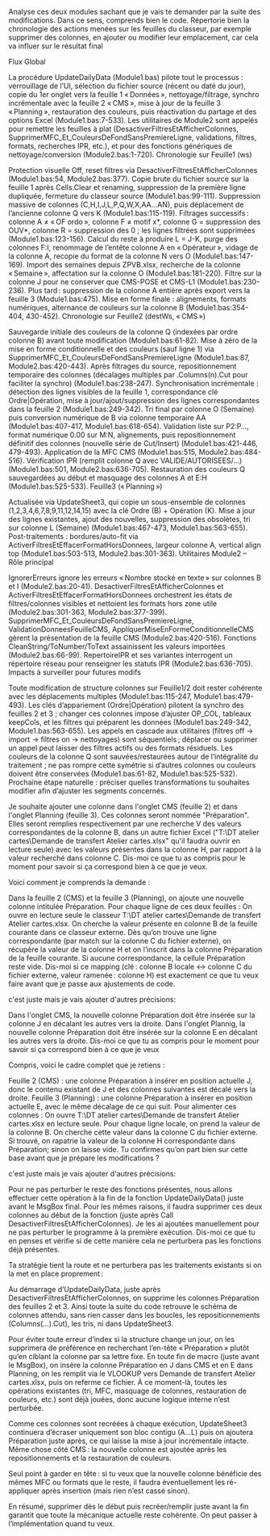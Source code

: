 Analyse ces deux modules sachant que je vais te demander par la suite des modifications. Dans ce sens, comprends bien le code. Répertorie bien la chronologie des actions menées sur les feuilles du classeur, par exemple supprimer des colonnes, en ajouter ou modifier leur emplacement, car cela va influer sur le résultat final


Flux Global

La procédure UpdateDailyData (Module1.bas) pilote tout le processus : verrouillage de l’UI, sélection du fichier source (récent ou daté du jour), copie du 1er onglet vers la feuille 1 « Données », nettoyage/filtrage, synchro incrémentale avec la feuille 2 « CMS », mise à jour de la feuille 3 « Planning », restauration des couleurs, puis réactivation du partage et des options Excel (Module1.bas:7-533).
Les utilitaires de Module2 sont appelés pour remettre les feuilles à plat (DesactiverFiltresEtAfficherColonnes, SupprimerMFC_Et_CouleursDeFondSansPremiereLigne, validations, filtres, formats, recherches IPR, etc.), et pour des fonctions génériques de nettoyage/conversion (Module2.bas:1-720).
Chronologie sur Feuille1 (ws)

Protection visuelle Off, reset filtres via DesactiverFiltresEtAfficherColonnes (Module1.bas:54, Module2.bas:377).
Copie brute du fichier source sur la feuille 1 après Cells.Clear et renaming, suppression de la première ligne dupliquée, fermeture du classeur source (Module1.bas:99-111).
Suppression massive de colonnes (C,H,I,J,L,P,Q,W,X,AA…AN), puis déplacement de l’ancienne colonne Q vers K (Module1.bas:115-119).
Filtrages successifs : colonne A ≠ « OF ordo », colonne F ≠ motif x*, colonne G = suppression des OUV*, colonne R = suppression des 0 ; les lignes filtrées sont supprimées (Module1.bas:123-156).
Calcul du reste à produire L = J-K, purge des colonnes F:I, renommage de l’entête colonne A en « Opérateur », vidage de la colonne A, recopie du format de la colonne N vers O (Module1.bas:147-169).
Import des semaines depuis ZPVB.xlsx, recherche de la colonne « Semaine », affectation sur la colonne O (Module1.bas:181-220).
Filtre sur la colonne J pour ne conserver que CMS-POSE et CMS-L1 (Module1.bas:230-236).
Plus tard : suppression de la colonne A entière après export vers la feuille 3 (Module1.bas:475).
Mise en forme finale : alignements, formats numériques, alternance de couleurs sur la colonne B (Module1.bas:354-404, 430-452).
Chronologie sur Feuille2 (destWs, « CMS »)

Sauvegarde initiale des couleurs de la colonne Q (indexées par ordre colonne B) avant toute modification (Module1.bas:61-82).
Mise à zéro de la mise en forme conditionnelle et des couleurs (sauf ligne 1) via SupprimerMFC_Et_CouleursDeFondSansPremiereLigne (Module1.bas:87, Module2.bas:420-443).
Après filtrages du source, repositionnement temporaire des colonnes (décalages multiples par .Columns(n).Cut pour faciliter la synchro) (Module1.bas:238-247).
Synchronisation incrémentale : détection des lignes visibles de la feuille 1, correspondance clé Ordre|Opération, mise à jour/ajout/suppression des lignes correspondantes dans la feuille 2 (Module1.bas:249-342).
Tri final par colonne O (Semaine) puis conversion numérique de B via colonne temporaire AA (Module1.bas:407-417, Module1.bas:618-654).
Validation liste sur P2:P…, format numérique 0.00 sur M:N, alignements, puis repositionnement définitif des colonnes (nouvelle série de Cut/Insert) (Module1.bas:421-446, 479-493).
Application de la MFC CMS (Module1.bas:515, Module2.bas:484-516).
Vérification IPR (remplit colonne Q avec VALIDE/AUTORISEES/…) (Module1.bas:501, Module2.bas:636-705).
Restauration des couleurs Q sauvegardées au début et masquage des colonnes A et E:H (Module1.bas:525-533).
Feuille3 (« Planning »)

Actualisée via UpdateSheet3, qui copie un sous-ensemble de colonnes (1,2,3,4,6,7,8,9,11,12,14,15) avec la clé Ordre (B) + Opération (K). Mise à jour des lignes existantes, ajout des nouvelles, suppression des obsolètes, tri sur colonne L (Semaine) (Module1.bas:467-473, Module1.bas:563-655).
Post-traitements : bordures/auto-fit via ActiverFiltresEtEffacerFormatHorsDonnees, largeur colonne A, vertical align top (Module1.bas:503-513, Module2.bas:301-363).
Utilitaires Module2 – Rôle principal

IgnorerErreurs ignore les erreurs « Nombre stocké en texte » sur colonnes B et I (Module2.bas:20-41).
DesactiverFiltresEtAfficherColonnes et ActiverFiltresEtEffacerFormatHorsDonnees orchestrent les états de filtres/colonnes visibles et nettoient les formats hors zone utile (Module2.bas:301-363, Module2.bas:377-399).
SupprimerMFC_Et_CouleursDeFondSansPremiereLigne, ValidationDonneesFeuilleCMS, AppliquerMiseEnFormeConditionnelleCMS gèrent la présentation de la feuille CMS (Module2.bas:420-516).
Fonctions CleanString/ToNumber/ToText assainissent les valeurs importées (Module2.bas:66-99).
RepertoireIPR et ses variantes interrogent un répertoire réseau pour renseigner les statuts IPR (Module2.bas:636-705).
Impacts à surveiller pour futures modifs

Toute modification de structure colonnes sur Feuille1/2 doit rester cohérente avec les déplacements multiples (Module1.bas:115-247, Module1.bas:479-493).
Les clés d’appariement (Ordre|Opération) pilotent la synchro des feuilles 2 et 3 ; changer ces colonnes impose d’ajuster OP_COL, tableaux keepCols, et les filtres qui préparent les données (Module1.bas:249-342, Module1.bas:563-655).
Les appels en cascade aux utilitaires (filtres off → import → filtres on → nettoyages) sont séquentiels ; déplacer ou supprimer un appel peut laisser des filtres actifs ou des formats résiduels.
Les couleurs de la colonne Q sont sauvées/restaurées autour de l’intégralité du traitement ; ne pas rompre cette symétrie si d’autres colonnes ou couleurs doivent être conservées (Module1.bas:61-82, Module1.bas:525-532).
Prochaine étape naturelle : préciser quelles transformations tu souhaites modifier afin d’ajuster les segments concernés.

Je souhaite ajouter une colonne dans l'onglet CMS (feuille 2) et dans l'onglet Planning (feuille 3). Ces colonnes seront nommée "Préparation". Elles seront remplies respectivement par une recherche V des valeurs correspondantes de la colonne B, dans un autre fichier Excel ("T:\DT atelier cartes\Demande de transfert Atelier cartes.xlsx" qu'il faudra ouvrir en lecture seule) avec les valeurs présentes dans la colonne H, par rapport à la valeur recherché dans colonne C.
Dis-moi ce que tu as compris pour le moment pour savoir si ça correspond bien à ce que je veux.


Voici comment je comprends la demande :

Dans la feuille 2 (CMS) et la feuille 3 (Planning), on ajoute une nouvelle colonne intitulée Préparation.
Pour chaque ligne de ces deux feuilles :
On ouvre en lecture seule le classeur T:\DT atelier cartes\Demande de transfert Atelier cartes.xlsx.
On cherche la valeur présente en colonne B de la feuille courante dans ce classeur externe.
Dès qu’on trouve une ligne correspondante (par match sur la colonne C du fichier externe), on récupère la valeur de la colonne H et on l’inscrit dans la colonne Préparation de la feuille courante.
Si aucune correspondance, la cellule Préparation reste vide.
Dis-moi si ce mapping (clé : colonne B locale ↔ colonne C du fichier externe, valeur ramenée : colonne H) est exactement ce que tu veux faire avant que je passe aux ajustements de code.

c'est juste mais je vais ajouter d'autres précisions:

Dans l'onglet CMS, la nouvelle colonne Préparation doit être insérée sur la colonne J en décalant les autres vers la droite.
Dans l'onglet Plannig, la nouvelle colonne Préparation doit être insérée sur la colonne E en décalant les autres vers la droite.
Dis-moi ce que tu as compris pour le moment pour savoir si ça correspond bien à ce que je veux

Compris, voici le cadre complet que je retiens :

Feuille 2 (CMS) : une colonne Préparation à insérer en position actuelle J, donc le contenu existant de J et des colonnes suivantes est décalé vers la droite.
Feuille 3 (Planning) : une colonne Préparation à insérer en position actuelle E, avec le même décalage de ce qui suit.
Pour alimenter ces colonnes :
On ouvre T:\DT atelier cartes\Demande de transfert Atelier cartes.xlsx en lecture seule.
Pour chaque ligne locale, on prend la valeur de la colonne B.
On cherche cette valeur dans la colonne C du fichier externe.
Si trouvé, on rapatrie la valeur de la colonne H correspondante dans Préparation; sinon on laisse vide.
Tu confirmes qu’on part bien sur cette base avant que je prépare les modifications ?

c'est juste mais je vais ajouter d'autres précisions:

Pour ne pas perturber le reste des fonctions présentes, nous allons effectuer cette opération à la fin de la fonction UpdateDailyData() juste avant le MsgBox final.
Pour les mêmes raisons, il faudra supprimer ces deux colonnes au début de la fonction (juste après Call DesactiverFiltresEtAfficherColonnes).
Je les ai ajoutées manuellement pour ne pas perturber le programme à la première exécution.
Dis-moi ce que tu en penses et vérifie si de cette manière cela ne perturbera pas les fonctions déjà présentes.

Ta stratégie tient la route et ne perturbera pas les traitements existants si on la met en place proprement :

Au démarrage d’UpdateDailyData, juste après DesactiverFiltresEtAfficherColonnes, on supprime les colonnes Préparation des feuilles 2 et 3. Ainsi toute la suite du code retrouve le schéma de colonnes attendu, sans rien casser dans les boucles, les repositionnements (Columns(...).Cut), les tris, ni dans UpdateSheet3.

Pour éviter toute erreur d’index si la structure change un jour, on les supprimera de préférence en recherchant l’en-tête « Préparation » plutôt qu’en ciblant la colonne par sa lettre fixe.
En toute fin de macro (juste avant le MsgBox), on insère la colonne Préparation en J dans CMS et en E dans Planning, on les remplit via le VLOOKUP vers Demande de transfert Atelier cartes.xlsx, puis on referme ce fichier. À ce moment-là, toutes les opérations existantes (tri, MFC, masquage de colonnes, restauration de couleurs, etc.) sont déjà jouées, donc aucune logique interne n’est perturbée.

Comme ces colonnes sont recréées à chaque exécution, UpdateSheet3 continuera d’écraser uniquement son bloc contigu (A…L) puis on ajoutera Préparation juste après, ce qui laisse la mise à jour incrémentale intacte. Même chose côté CMS : la nouvelle colonne est ajoutée après les repositionnements et la restauration de couleurs.

Seul point à garder en tête : si tu veux que la nouvelle colonne bénéficie des mêmes MFC ou formats que le reste, il faudra éventuellement les ré-appliquer après insertion (mais rien n’est cassé sinon).

En résumé, supprimer dès le début puis recréer/remplir juste avant la fin garantit que toute la mécanique actuelle reste cohérente. On peut passer à l’implémentation quand tu veux.